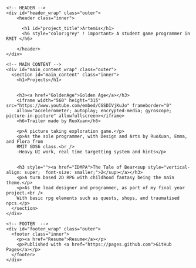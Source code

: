 
<!DOCTYPE html>
<html lang="en-US">

  <head>
    <meta charset='utf-8'>
    <meta http-equiv="X-UA-Compatible" content="IE=edge">
    <meta name="viewport" content="width=device-width,maximum-scale=2">
    <link rel="stylesheet" type="text/css" media="screen" href="/Artemis/assets/css/style.css?v=2df18025da0df1aa466fc43cad066b3223a4a700">

<!-- Begin Jekyll SEO tag v2.5.0 -->
<title>Artemis | Portfolio</title>
<meta name="generator" content="Jekyll v3.8.5" />
<meta property="og:title" content="Artemis" />
<meta property="og:locale" content="en_US" />
<meta name="description" content="Links to my projects/A portfolio" />
<meta property="og:description" content="Links to my projects/A portfolio" />
<link rel="canonical" href="https://angelicarty.github.io/" />
<meta property="og:url" content="https://angelicarty.github.io/" />
<meta property="og:site_name" content="Artemis" />
<script type="application/ld+json">
{"@type":"WebSite","url":"https://angelicarty.github.io/","name":"Artemis","headline":"Artemis","description":"Portfolio","@context":"http://schema.org"}</script>
<!-- End Jekyll SEO tag -->

  </head>

  <body>

    <!-- HEADER -->
    <div id="header_wrap" class="outer">
        <header class="inner">

          <h1 id="project_title">Artemis</h1>
		  <h6 style="color:grey" ! important> A student game programmer in RMIT </h6>
          
        </header>
    </div>

    <!-- MAIN CONTENT -->
    <div id="main_content_wrap" class="outer">
      <section id="main_content" class="inner">
        <h1>Projects</h1>


		<h3><a href="GoldenAge">Golden Age</a></h3>
		<iframe width="560" height="315" src="https://www.youtube.com/embed/CGSDIVjKuJo" frameborder="0" 
		allow="accelerometer; autoplay; encrypted-media; gyroscope; picture-in-picture" allowfullscreen></iframe>
		<h6>Trailer made by RuoXuan</h6>
		
		<p>A picture taking exploration game.</p>
		<p>As the sole programmer, with Design and Arts by RuoXuan, Emma, and Flora from 
		RMIT GDS6 class.<br />
		-Heavy UI work, real time targetting system and hints</p>

		
		<h3 style=""><a href="IDMPA">The Tale of Bear<sup style="vertical-align: super;  font-size: smaller;">2</sup></a></h3>
		<p>A turn based 2D RPG with childhood fantasy being the main theme.</p>
		<p>As the lead designer and programmer, as part of my final year project.<br />
		With basic rpg elements such as quests, shops, and traumatised npcs.</p>
      </section>
    </div>

    <!-- FOOTER  -->
    <div id="footer_wrap" class="outer">
      <footer class="inner">
        <p><a href="Resume">Resume</a></p> 
        <p>Published with <a href="https://pages.github.com">GitHub Pages</a></p>
      </footer>
    </div>

    
  </body>
</html>
